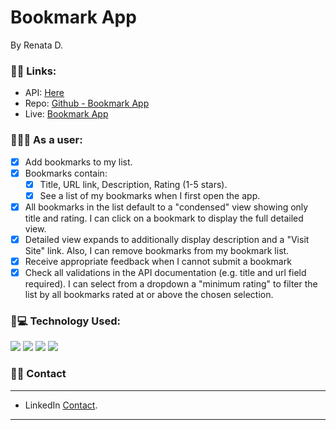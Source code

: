 # Bookmark App
By Renata D.

### 📌🔗 Links:
* API: [Here](https://thinkful-list-API.herokuapp.com/renata/bookmarks)
* Repo: [Github - Bookmark App](https://github.com/thinkful-ei-panda/renata-bookmark-app)
* Live: [Bookmark App](https://thinkful-ei-panda.github.io/renata-bookmark-app/)

### 📌👨‍💻 As a user:

- [x] Add bookmarks to my list. 
- [x] Bookmarks contain:
  - [x] Title, URL link, Description, Rating (1-5 stars).
  - [x] See a list of my bookmarks when I first open the app.
- [x] All bookmarks in the list default to a "condensed" view showing only title and rating. I can click on a bookmark to display the full detailed view.
- [x] Detailed view expands to additionally display description and a "Visit Site" link. Also, I can remove bookmarks from my bookmark list.
- [x] Receive appropriate feedback when I cannot submit a bookmark
- [x] Check all validations in the API documentation (e.g. title and url field required). I can select from a dropdown a "minimum rating" to filter the list by all bookmarks rated at or above the chosen selection. 

### 📌💻 Technology Used:

![](https://img.shields.io/badge/Code-CSS-informational?style=flat&logo=css&logoColor=white&color=sucess)
![](https://img.shields.io/badge/Code-jQuery-informational?style=flat&logo=jquery&logoColor=white&color=sucess)
![](https://img.shields.io/badge/Code-HTML5-informational?style=flat&logo=html&logoColor=white&color=sucess)
![](https://img.shields.io/badge/Code-JavaScript-informational?style=flat&logo=javascript&logoColor=white&color=sucess)

### 📌📇 Contact 
<hr> 

- LinkedIn [Contact](https://www.linkedin.com/in/renatafd/?locale=en_US).

<hr> 

